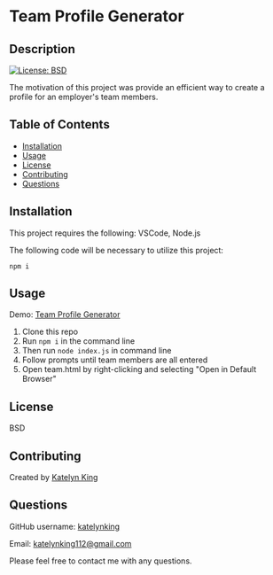 # Team Profile Generator

## Description

[![License: BSD](https://img.shields.io/badge/License-BSD-yellow.svg)](https://opensource.org/licenses/BSD)


The motivation of this project was provide an efficient way to create a profile for an employer's team members.


## Table of Contents
- [Installation](#installation)
- [Usage](#usage)
- [License](#license)
- [Contributing](#contributing)
- [Questions](#questions)

<a name="installation"></a>
## Installation 

This project requires the following: VSCode, Node.js

The following code will be necessary to utilize this project:

``` npm i ```
<a name="usage"></a>
## Usage 
Demo: [Team Profile Generator]( )

1. Clone this repo 
2. Run `npm i` in the command line 
3. Then run `node index.js` in command line 
4. Follow prompts until team members are all entered
5. Open team.html by right-clicking and selecting "Open in Default Browser" 


<a name="license"></a>
## License 
BSD

  
  <a name="contributing"></a>
  ## Contributing
  
  Created by [Katelyn King](https://github.com/katelynking)
 

  <a name="questions"></a>
  ## Questions
  
  GitHub username: [katelynking](https://github.com/katelynking)
  
  Email: katelynking112@gmail.com
  
  Please feel free to contact me with any questions.
